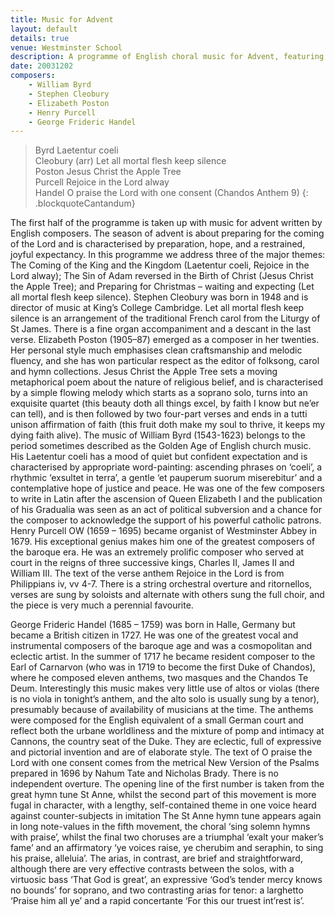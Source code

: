 ```yaml
---
title: Music for Advent
layout: default
details: true
venue: Westminster School
description: A programme of English choral music for Advent, featuring works by Byrd, Cleobury, Poston, Purcell, and Handel at Westminster School.
date: 20031202
composers:
    - William Byrd
    - Stephen Cleobury
    - Elizabeth Poston
    - Henry Purcell
    - George Frideric Handel
---
```

> Byrd Laetentur coeli  
> Cleobury (arr) Let all mortal flesh keep silence  
> Poston Jesus Christ the Apple Tree  
> Purcell Rejoice in the Lord alway  
> Handel O praise the Lord with one consent (Chandos Anthem 9)
{: .blockquoteCantandum}

The first half of the programme is taken up with music for advent written by English composers.  The season of advent is about preparing for the coming of the Lord and is characterised by preparation, hope, and a restrained, joyful expectancy.  In this programme we address three of the major themes: The Coming of the King and the Kingdom (Laetentur coeli, Rejoice in the Lord alway); The Sin of Adam reversed in the Birth of Christ (Jesus Christ the Apple Tree); and Preparing for Christmas – waiting and expecting (Let all mortal flesh keep silence). Stephen Cleobury was born in 1948 and is director of music at King’s College Cambridge.  Let all mortal flesh keep silence is an arrangement of the traditional French carol from the Liturgy of St James.  There is a fine organ accompaniment and a descant in the last verse.  Elizabeth Poston (1905–87) emerged as a composer in her twenties.  Her personal style much emphasises clean craftsmanship and melodic fluency, and she has won particular respect as the editor of folksong, carol and hymn collections.  Jesus Christ the Apple Tree sets a moving metaphorical poem about the nature of religious belief, and is characterised by a simple flowing melody which starts as a soprano solo, turns into an exquisite quartet (this beauty doth all things excel, by faith I know but ne’er can tell), and is then followed by two four-part verses and ends in a tutti unison affirmation of faith (this fruit doth make my soul to thrive, it keeps my dying faith alive).  The music of William Byrd (1543-1623) belongs to the period sometimes described as the Golden Age of English church music.  His Laetentur coeli has a mood of quiet but confident expectation and is characterised by appropriate word-painting: ascending phrases on ‘coeli’, a rhythmic ‘exsultet in terra’, a gentle ‘et pauperum suorum miserebitur’ and a contemplative hope of justice and peace.  He was one of the few composers to write in Latin after the ascension of Queen Elizabeth I and the publication of his Gradualia was seen as an act of political subversion and a chance for the composer to acknowledge the support of his powerful catholic patrons.  Henry Purcell OW (1659 – 1695) became organist of Westminster Abbey in 1679.  His exceptional genius makes him one of the greatest composers of the baroque era.  He was an extremely prolific composer who served at court in the reigns of three successive kings, Charles II, James II and William III.  The text of the verse anthem Rejoice in the Lord is from Philippians iv, vv 4-7. There is a string orchestral overture and ritornellos, verses are sung by soloists and alternate with others sung the full choir, and the piece is very much a perennial favourite.

George Frideric Handel (1685 – 1759) was born in Halle, Germany but became a British citizen in 1727.  He was one of the greatest vocal and instrumental composers of the baroque age and was a cosmopolitan and eclectic artist.  In the summer of 1717 he became resident composer to the Earl of Carnarvon (who was in 1719 to become the first Duke of Chandos), where he composed eleven anthems, two masques and the Chandos Te Deum.  Interestingly this music makes very little use of altos or violas (there is no viola in tonight’s anthem, and the alto solo is usually sung by a tenor), presumably because of availability of musicians at the time.  The anthems were composed for the English equivalent of a small German court and reflect both the urbane worldliness and the mixture of pomp and intimacy at Cannons, the country seat of the Duke.  They are eclectic, full of expressive and pictorial invention and are of elaborate style.  The text of O praise the Lord with one consent comes from the metrical New Version of the Psalms prepared in 1696 by Nahum Tate and Nicholas Brady.  There is no independent overture.  The opening line of the first number is taken from the great hymn tune St Anne, whilst the second part of this movement is more fugal in character, with a lengthy, self-contained theme in one voice heard against counter-subjects in imitation  The St Anne hymn tune appears again in long note-values in the fifth movement, the choral ‘sing solemn hymns with praise’, whilst the final two choruses are a triumphal ‘exalt your maker’s fame’ and an affirmatory ‘ye voices raise, ye cherubim and seraphin, to sing his praise, alleluia’.  The arias, in contrast, are brief and straightforward, although there are very effective contrasts between the solos, with a virtuosic bass ‘That God is great’, an expressive ‘God’s tender mercy knows no bounds’ for soprano, and two contrasting arias for tenor: a larghetto ‘Praise him all ye’ and a rapid concertante ‘For this our truest int’rest is’.
